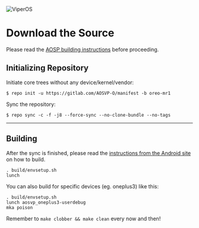 ![ViperOS](https://i.imgur.com/JvPLykA.png?1)

Download the Source
===================

Please read the [AOSP building instructions](http://source.android.com/source/index.html) before proceeding.

Initializing Repository
-----------------------

Initiate core trees without any device/kernel/vendor:

    $ repo init -u https://gitlab.com/AOSVP-O/manifest -b oreo-mr1

Sync the repository:

    $ repo sync -c -f -j8 --force-sync --no-clone-bundle --no-tags

***

Building
--------

After the sync is finished, please read the [instructions from the Android site](http://s.android.com/source/building.html) on how to build.

    . build/envsetup.sh
    lunch

You can also build for specific devices (eg. oneplus3) like this:

    . build/envsetup.sh
    lunch aosvp_oneplus3-userdebug
    mka poison

Remember to `make clobber && make clean` every now and then!
